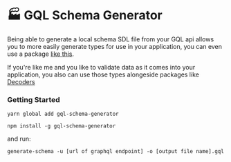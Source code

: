 # 🏭 GQL Schema Generator

Being able to generate a local schema SDL file from your GQL api allows you to more easily generate types for use in your application, you can even use a package [like this](https://graphql-code-generator.com/).

If you're like me and you like to validate data as it comes into your application, you also can use those types alongeside packages like [Decoders](https://www.npmjs.com/package/decoders)

### Getting Started

```
yarn global add gql-schema-generator

npm install -g gql-schema-generator

```

and run:

```
generate-schema -u [url of graphql endpoint] -o [output file name].gql
```
